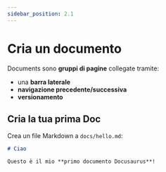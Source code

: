 ```yaml
---
sidebar_position: 2.1
---
```


# Cria un documento

Documents sono **gruppi di pagine** collegate tramite:

- una **barra laterale**
- **navigazione precedente/successiva**
- **versionamento**

## Cria la tua prima Doc

Crea un file Markdown a `docs/hello.md`:

```md title="docs/hello.md"
# Ciao

Questo è il mio **primo documento Docusaurus**!
```